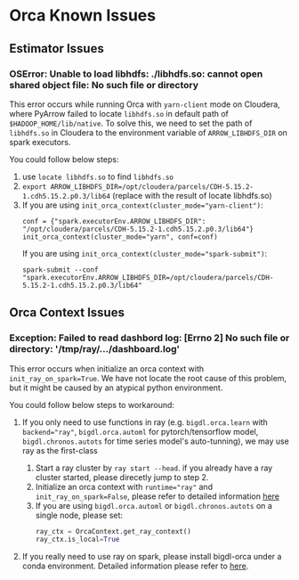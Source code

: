 # Orca Known Issues

## **Estimator Issues**

### **OSError: Unable to load libhdfs: ./libhdfs.so: cannot open shared object file: No such file or directory**

This error occurs while running Orca with `yarn-client` mode on Cloudera, where PyArrow failed to locate `libhdfs.so` in default path of `$HADOOP_HOME/lib/native`. To solve this, we need to set the path of `libhdfs.so` in Cloudera to the environment variable of `ARROW_LIBHDFS_DIR` on spark executors. 

You could follow below steps:

1. use `locate libhdfs.so` to find `libhdfs.so`
2. `export ARROW_LIBHDFS_DIR=/opt/cloudera/parcels/CDH-5.15.2-1.cdh5.15.2.p0.3/lib64` (replace with the result of locate libhdfs.so)
3. If you are using `init_orca_context(cluster_mode="yarn-client")`: 
   ```
   conf = {"spark.executorEnv.ARROW_LIBHDFS_DIR": "/opt/cloudera/parcels/CDH-5.15.2-1.cdh5.15.2.p0.3/lib64"}
   init_orca_context(cluster_mode="yarn", conf=conf)
   ```
   If you are using `init_orca_context(cluster_mode="spark-submit")`:
   ```
   spark-submit --conf "spark.executorEnv.ARROW_LIBHDFS_DIR=/opt/cloudera/parcels/CDH-5.15.2-1.cdh5.15.2.p0.3/lib64"
   ```

## **Orca Context Issues**

### **Exception: Failed to read dashbord log: [Errno 2] No such file or directory: '/tmp/ray/.../dashboard.log'**

This error occurs when initialize an orca context with `init_ray_on_spark=True`. We have not locate the root cause of this problem, but it might be caused by an atypical python environment.

You could follow below steps to workaround:

1. If you only need to use functions in ray (e.g. `bigdl.orca.learn` with `backend="ray"`, `bigdl.orca.automl` for pytorch/tensorflow model, `bigdl.chronos.autots` for time series model's auto-tunning), we may use ray as the first-class 

   1. Start a ray cluster by `ray start --head`. if you already have a ray cluster started, please direcetly jump to step 2.
   2. Initialize an orca context with `runtime="ray"` and `init_ray_on_spark=False`, please refer to detailed information [here](./orca-context.html)
   3. If you are using `bigdl.orca.automl` or `bigdl.chronos.autots` on a single node, please set:
      ```python
      ray_ctx = OrcaContext.get_ray_context()
      ray_ctx.is_local=True
      ```

2. If you really need to use ray on spark, please install bigdl-orca under a conda environment. Detailed information please refer to [here](./orca.html).